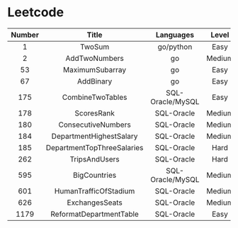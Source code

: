 # Leetcode

| Number | Title |Languages | Level |
| :----: | :--:|:-------: | :---: |
| 1 | TwoSum |go/python | Easy |
| 2 | AddTwoNumbers |go | Medium |
| 53 | MaximumSubarray |go | Easy |
| 67 | AddBinary |go | Easy |
| 175 | CombineTwoTables | SQL-Oracle/MySQL | Easy |
| 178 | ScoresRank | SQL-Oracle | Medium |
| 180 | ConsecutiveNumbers | SQL-Oracle | Medium |
| 184 | DepartmentHighestSalary | SQL-Oracle | Medium |
| 185 | DepartmentTopThreeSalaries | SQL-Oracle | Hard |
| 262 | TripsAndUsers | SQL-Oracle | Hard |
| 595 | BigCountries | SQL-Oracle/MySQL | Medium |
| 601 | HumanTrafficOfStadium | SQL-Oracle | Medium |
| 626 | ExchangesSeats | SQL-Oracle | Medium |
| 1179 | ReformatDepartmentTable | SQL-Oracle | Easy |

